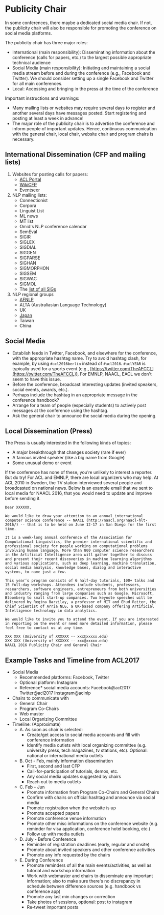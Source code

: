 # Publicity Chair

In some conferences, there maybe a dedicated social media chair.
If not, the publicity chair will also be responsible for promoting the conference on social media platforms.

The publicity chair has three major roles:

- International (main responsibility): Disseminating information about the conference (calls for papers, etc.) to the largest possible appropriate technical audience
- Social Media (main responsibility): Initiating and maintaining a social media stream before and during the conference (e.g., Facebook and Twitter).
We should consider setting up a single Facebook and Twitter for all main conferences.
- Local: Accessing and bringing in the press at the time of the conference

Important instructions and warnings:

- Many mailing lists or websites may require several days to register and another several days have messages posted.
Start registering and posting at least a week in advance!
- The major role of the publicity chair is to advertise the conference and inform people of important updates.
Hence, continuous communication with the general chair, local chair, website chair and program chairs is necessary.

## International Dissemination (CFP and mailing lists)

1. Websites for posting calls for papers:
    - [ACL Portal](https://www.aclweb.org/portal/)
    - [WikiCFP](http://www.wikicfp.com/cfp/)
    - [Eventseer](http://eventseer.net/)
2. NLP mailing lists:
    - Connectionist
    - Corpora
    - Linguist List
    - ML news
    - MT list
    - Omid's NLP conference calendar
    - SemEval
    - SIGIR
    - SIGLEX
    - SIGDIAL
    - SIGGEN
    - SIGPARSE
    - SIGHAN
    - SIGMORPHON
    - SIGSEM
    - SIGWAC
    - SIGMOL
    - The [list of all SIGs](https://www.aclweb.org/adminwiki/index.php?title=SIG_Compliance)
3. NLP regional groups
    - [AFNLP](http://www.afnlp.org/)
    - ALTA (Australiasian Language Technology)
    - UK
    - [Japan](http://www.anlp.jp/en/rules/ML.html)
    - Taiwan
    - China

## Social Media

- Establish feeds in Twitter, Facebook, and elsewhere for the conference, with the appropriate hashtag name.
Try to avoid hashtag clash, for example, by using `#acl2016berlin` instead of `#acl2016`.
`#aclYEAR` is typically used for a sports event (e.g., [https://twitter.com/TheAFCCL](https://twitter.com/TheAFCCL)).
For EMNLP, NAACL, EACL we don't seem to have this issue.
- Before the conference, broadcast interesting updates (invited speakers, social events, awards, etc.).
- Perhaps include the hashtag in an appropriate message in the conference handbook?
- Arrange for a team of people (especially students) to actively post messages at the conference using the hashtag.
- Ask the general chair to announce the social media during the opening.

## Local Dissemination (Press)

The Press is usually interested in the following kinds of topics:

- A major breakthrough that changes society (rare if ever)
- A famous invited speaker (like a big name from Google)
- Some unusual demo or event

If the conference has none of these, you’re unlikely to interest a reporter.
But do try!
For ACL and EMNLP, there are local organizers who may help.
At ACL 2010 in Sweden, the TV station interviewed several people and broadcasted on national news.
Below is an example email that we sent to local media for NAACL 2016, that you would need to update and improve before sending it.

```
Dear XXXXXX,

We would like to draw your attention to an annual international computer science conference -- NAACL (http://naacl.org/naacl-hlt-2016/) -- that is to be held on June 12-17 in San Diego for the first time.

It is a week-long annual conference of the Association for Computational Linguistics, the premier international scientific and professional society for people working on computational problems involving human language. More than 800 computer science researchers in the Artificial Intelligence area will gather together to discuss and present their recent discoveries in machine learning algorithms and various applications, such as deep learning, machine translation, social media analysis, knowledge bases, dialog and interactive systems, to name just a few.

This year’s program consists of 6 half-day tutorials, 100+ talks and 15 full-day workshops. Attendees include students, professors, researchers, software engineers, entrepreneurs from both universities and industry ranging from large companies such as Google, Microsoft, Bloomberg to small start-up companies. Two keynote speeches will be delivered by Regina Barzilay, a professor of MIT and Ehud Reiter, the Chief Scientist of Arria NLG, a UK-based company offering Artificial Intelligence technology in data analytics.

We would like to invite you to attend the event. If you are interested in reporting on the event or need more detailed information, please feel free to contact us at any time.

XXX XXX (University of XXXXXX -- xxx@xxxxx.edu) 
XXX XXX (University of XXXXXX -- xxx@xxxxx.edu) 
NAACL 2016 Publicity Chair and General Chair
```

## Example Tasks and Timeline from ACL2017

- Social Media
    - Recommended platforms: Facebook, Twitter
    - Optional platform: Instagram
    - Reference* social media accounts: Facebook@acl2017 Twitter@acl2017 Instagram@aclnlp
- Chairs to communicate with
    - General Chair
    - Program Co-Chairs
    - Web master
    - Local Organizing Committee
- Timeline: (Approximate)
    - A. As soon as chair is selected:
        - Create/get access to social media accounts and fill with conference information
        - Identify media outlets with local organizing committee (e.g. university press, tech magazines, tv stations, etc). Optional: national or international media outlets
    - B. Oct - Feb, mainly information dissemination
        - First, second and last CFP
        - Call-for-participation of tutorials, demos, etc.
        - Any social media updates suggested by chairs
        - Reach out to media outlets
    - C. Feb - Jun
        - Promote information from Program Co-Chairs and General Chairs
        - Confirm with chairs on official hashtag and announce via social media
        - Promote registration when the website is up
        - Promote accepted papers
        - Promote conference venue information
        - Promote other misc informations on the conference website (e.g. reminder for visa application, conference hotel booking, etc.)
        - Follow up with media outlets
    - D. July - Before Conference
        - Reminder of registration deadlines (early, regular and onsite)
        - Promote about invited speakers and other conference activities
        - Promote any info requested by the chairs
    - E. During Conference
        - Promote reminders of all the main events/activities, as well as tutorial and workshop information
        - Work with webmaster and chairs to disseminate any important information; also to make sure there's no discrepancy in schedule between difference sources (e.g. handbook vs conference app)
        - Promote any last min changes or correction
        - Take photos of sessions, optional: post to instagram
        - Re-tweet important posts
